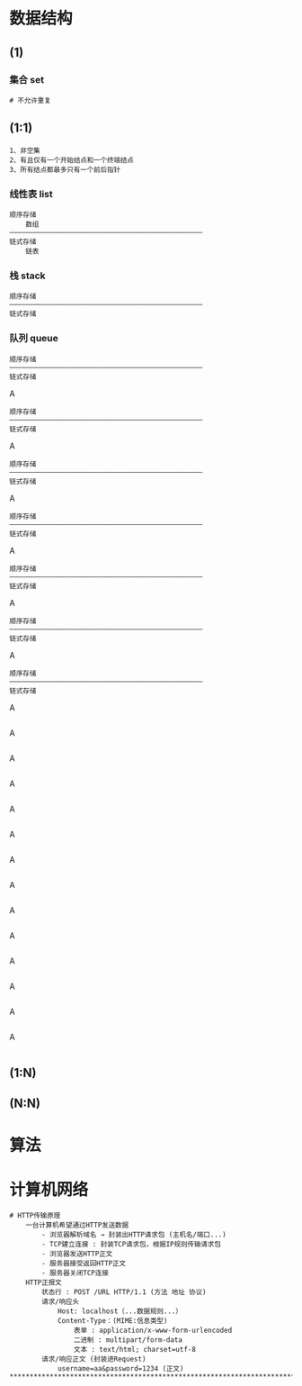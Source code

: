 # 数据结构

## (1)

### 集合 set

```
# 不允许重复
```

## (1:1)

```
1、非空集
2、有且仅有一个开始结点和一个终端结点
3、所有结点都最多只有一个前后指针
```

### 线性表 list

```
顺序存储
	数组
————————————————————————————————————————————————
链式存储
	链表
```

### 栈 stack

```
顺序存储
————————————————————————————————————————————————
链式存储
```

### 队列 queue

```
顺序存储
————————————————————————————————————————————————
链式存储
```

A

```
顺序存储
————————————————————————————————————————————————
链式存储
```

A

```
顺序存储
————————————————————————————————————————————————
链式存储
```

A

```
顺序存储
————————————————————————————————————————————————
链式存储
```

A

```
顺序存储
————————————————————————————————————————————————
链式存储
```

A

```
顺序存储
————————————————————————————————————————————————
链式存储
```

A

```
顺序存储
————————————————————————————————————————————————
链式存储
```

A

```

```

A

```

```

A

```

```

A

```

```

A

```

```

A

```

```

A

```

```

A

```

```

A

```

```

A

```

```

A

```

```

A

```

```

A

```

```

A

```

```



## (1:N)

## (N:N)

# 算法

# 计算机网络

```
# HTTP传输原理
	一台计算机希望通过HTTP发送数据
        - 浏览器解析域名 → 封装出HTTP请求包 (主机名/端口...)
        - TCP建立连接 : 封装TCP请求包，根据IP规则传输请求包
        - 浏览器发送HTTP正文
        - 服务器接受返回HTTP正文
        - 服务器关闭TCP连接
    HTTP正报文
    	状态行 : POST /URL HTTP/1.1 (方法 地址 协议)
    	请求/响应头
            Host: localhost（...数据规则...）
            Content-Type：(MIME:信息类型)
            	表单 : application/x-www-form-urlencoded 
            	二进制 : multipart/form-data
            	文本 : text/html; charset=utf-8
        请求/响应正文 (封装进Request)
            username=aa&password=1234 (正文)
***********************************************************************************
```

